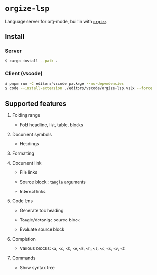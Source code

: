 # `orgize-lsp`

Language server for org-mode, builtin with [`orgize`].

[`orgize`]: https://crates.io/crates/orgize

## Install

### Server

```sh
$ cargo install --path .
```

### Client (vscode)

```sh
$ pnpm run -C editors/vscode package --no-dependencies
$ code --install-extension ./editors/vscode/orgize-lsp.vsix --force
```

## Supported features

1. Folding range

   - Fold headline, list, table, blocks

2. Document symbols

   - Headings

3. Formatting

4. Document link

   - File links

   - Source block `:tangle` arguments

   - Internal links

5. Code lens

   - Generate toc heading

   - Tangle/detanlge source block

   - Evaluate source block

6. Completion

   - Various blocks: `<a`, `<c`, `<C`, `<e`, `<E`, `<h`, `<l`, `<q`, `<s`, `<v`, `<I`

7. Commands

   - Show syntax tree
